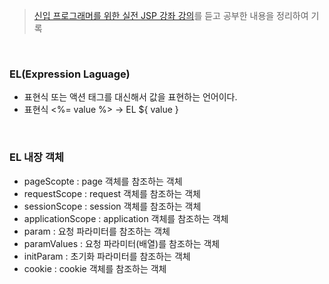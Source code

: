 > [신입 프로그래머를 위한 실전 JSP 강좌 강의](https://www.inflearn.com/course/%EC%8B%A4%EC%A0%84-jsp-%EA%B0%95%EC%A2%8C/dashboard)를 듣고 공부한 내용을 정리하여 기록

<br>

### EL(Expression Laguage)
- 표현식 또는 액션 태그를 대신해서 값을 표현하는 언어이다.
- 표현식 <%= value %> → EL ${ value }
<br>

### EL 내장 객체
- pageScopte : page 객체를 참조하는 객체
- requestScope : request 객체를 참조하는 객체
- sessionScope : session 객체를 참조하는 객체
- applicationScope : application 객체를 참조하는 객체
- param : 요청 파라미터를 참조하는 객체
- paramValues : 요청 파라미터(배열)를 참조하는 객체
- initParam : 초기화 파라미터를 참조하는 객체
- cookie : cookie 객체를 참조하는 객체
